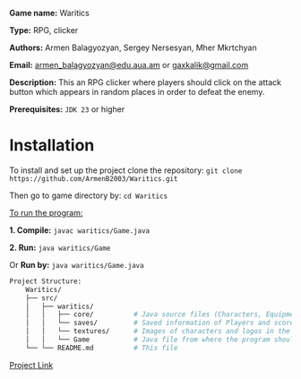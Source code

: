 **Game name:** Waritics

**Type:** RPG, clicker
 
**Authors:** Armen Balagyozyan, Sergey Nersesyan, Mher Mkrtchyan

**Email:** armen_balagyozyan@edu.aua.am or gaxkalik@gmail.com

**Description:** This an RPG clicker where players should click on the attack button which appears in random places in order to defeat the enemy.

**Prerequisites:** `JDK 23` or higher

# Installation

To install and set up the project clone the repository: `git clone https://github.com/ArmenB2003/Waritics.git` 

Then go to game directory by: `cd Waritics`

<ins>To run the program:</ins>

**1. Compile:**  `javac waritics/Game.java`
 
**2. Run:** `java waritics/Game`
 
Or **Run by:** `java waritics/Game.java`

``` bash
Project Structure:
	Waritics/
	├── src/
	│   ├── waritics/
	│   │   ├── core/          # Java source files (Characters, Equipment, Panel)
	│   │   └── saves/         # Saved information of Players and scores
	│   │   └── textures/      # Images of characters and logos in the game
	│   │   └── Game           # Java file from where the program should be ran
	└── └── README.md          # This file
```
	
[Project Link](https://github.com/ArmenB2003/Waritics)
